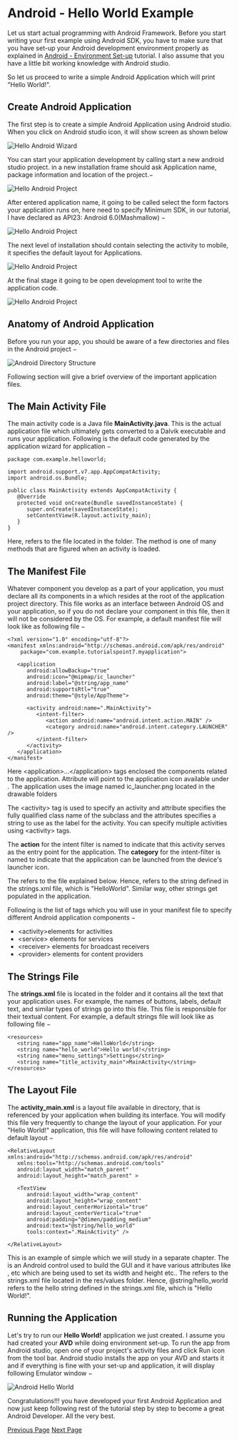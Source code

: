 # Android - Hello World Example
Let us start actual programming with Android Framework. Before you start writing your first example using Android SDK, you have to make sure that you have set-up your Android development environment properly as explained in [Android - Environment Set-up](/android/android_environment_setup.htm)  tutorial. I also assume that you have a little bit working knowledge with Android studio.

So let us proceed to write a simple Android Application which will print "Hello World!".

## Create Android Application
The first step is to create a simple Android Application using Android studio. When you click on Android studio icon, it will show screen as shown below

![Hello Android Wizard](../android/images/studio9.jpg)

You can start your application development by calling start a new android studio project. in a new installation frame should ask Application name, package information and location of the project.−

![Hello Android Project](../android/images/studio10.jpg)

After entered application name, it going to be called select the form factors your application runs on, here need to specify Minimum SDK, in our tutorial, I have declared as API23: Android 6.0(Mashmallow) −

![Hello Android Project](../android/images/studio11.jpg)

The next level of installation should contain selecting the activity to mobile, it specifies the default layout for Applications.

![Hello Android Project](../android/images/studio12.jpg)

At the final stage it going to be open development tool to write the application code.

![Hello Android Project](../android/images/studio13.jpg)

## Anatomy of Android Application
Before you run your app, you should be aware of a few directories and files in the Android project −

![Android Directory Structure](../android/images/hello_word1.jpg)

Following section will give a brief overview of the important application files.

## The Main Activity File
The main activity code is a Java file **MainActivity.java**. This is the actual application file which ultimately gets converted to a Dalvik executable and runs your application. Following is the default code generated by the application wizard for  application −

```
package com.example.helloworld;

import android.support.v7.app.AppCompatActivity;
import android.os.Bundle;

public class MainActivity extends AppCompatActivity {
   @Override
   protected void onCreate(Bundle savedInstanceState) {
      super.onCreate(savedInstanceState);
      setContentView(R.layout.activity_main);
   }
}
```
Here,  refers to the  file located in the  folder. The  method is one of many methods that are figured when an activity is loaded.

## The Manifest File
Whatever component you develop as a part of your application, you must declare all its components in a  which resides at the root of the application project directory. This file works as an interface between Android OS and your application, so if you do not declare your component in this file, then it will not be considered by the OS. For example, a default manifest file will look like as following file −

```
<?xml version="1.0" encoding="utf-8"?>
<manifest xmlns:android="http://schemas.android.com/apk/res/android"
    package="com.example.tutorialspoint7.myapplication">

   <application
      android:allowBackup="true"
      android:icon="@mipmap/ic_launcher"
      android:label="@string/app_name"
      android:supportsRtl="true"
      android:theme="@style/AppTheme">
      
      <activity android:name=".MainActivity">
         <intent-filter>
            <action android:name="android.intent.action.MAIN" />
            <category android:name="android.intent.category.LAUNCHER" />
         </intent-filter>
      </activity>
   </application>
</manifest>
```
Here &lt;application&gt;...&lt;/application&gt; tags enclosed the components related to the application. Attribute  will point to the application icon available under . The application uses the image named ic_launcher.png located in the drawable folders

The &lt;activity&gt; tag is used to specify an activity and  attribute specifies the fully qualified class name of the  subclass and the  attributes specifies a string to use as the label for the activity. You can specify multiple activities using &lt;activity&gt; tags.

The **action** for the intent filter is named  to indicate that this activity serves as the entry point for the application. The **category** for the intent-filter is named  to indicate that the application can be launched from the device's launcher icon.

The  refers to the  file explained below. Hence,  refers to the  string defined in the strings.xml file, which is "HelloWorld". Similar way, other strings get populated in the application.

Following is the list of tags which you will use in your manifest file to specify different Android application components −

   * &lt;activity&gt;elements for activities
   * &lt;service&gt; elements for services
   * &lt;receiver&gt; elements for broadcast receivers
   * &lt;provider&gt; elements for content providers

## The Strings File
The **strings.xml** file is located in the  folder and it contains all the text that your application uses. For example, the names of buttons, labels, default text, and similar types of strings go into this file. This file is responsible for their textual content. For example, a default strings file will look like as following file −

```
<resources>
   <string name="app_name">HelloWorld</string>
   <string name="hello_world">Hello world!</string>
   <string name="menu_settings">Settings</string>
   <string name="title_activity_main">MainActivity</string>
</resources>
```
## The Layout File
The **activity_main.xml** is a layout file available in  directory, that is referenced by your application when building its interface. You will modify this file very frequently to change the layout of your application. For your "Hello World!" application, this file will have following content related to default layout −

```
<RelativeLayout xmlns:android="http://schemas.android.com/apk/res/android"
   xmlns:tools="http://schemas.android.com/tools"
   android:layout_width="match_parent"
   android:layout_height="match_parent" >
   
   <TextView
      android:layout_width="wrap_content"
      android:layout_height="wrap_content"
      android:layout_centerHorizontal="true"
      android:layout_centerVertical="true"
      android:padding="@dimen/padding_medium"
      android:text="@string/hello_world"
      tools:context=".MainActivity" />
      
</RelativeLayout>
```
This is an example of simple  which we will study in a separate chapter. The  is an Android control used to build the GUI and it have various attributes like ,  etc which are being used to set its width and height etc.. The  refers to the strings.xml file located in the res/values folder. Hence, @string/hello_world refers to the hello string defined in the strings.xml file, which is "Hello World!".

## Running the Application
Let's try to run our **Hello World!** application we just created. I assume you had created your **AVD** while doing environment set-up. To run the app from Android studio, open one of your project's activity files and click Run  icon from the tool bar. Android studio installs the app on your AVD and starts it and if everything is fine with your set-up and application, it will display following Emulator window −

![Android Hello World](../android/images/android_hello_world.jpg)

Congratulations!!! you have developed your first Android Application and now just keep following rest of the tutorial step by step to become a great Android Developer. All the very best.


[Previous Page](../android/android_application_components.md) [Next Page](../android/android_resources.md) 
